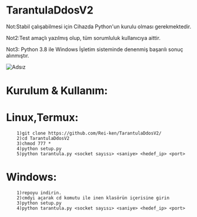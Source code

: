 # TarantulaDdosV2 

Not:Stabil çalışabilmesi için Cihazda Python'un kurulu olması gerekmektedir.

Not2:Test amaçlı yazılmış olup, tüm sorumluluk kullanıcıya aittir.

Not3: Python 3.8 ile Windows İşletim sisteminde denenmiş başarılı sonuç alınmıştır.

![Adsız](https://user-images.githubusercontent.com/65914978/100992570-62c55280-3565-11eb-9413-5350d250b881.png)

# Kurulum & Kullanım:


 #  Linux,Termux:
        1)git clone https://github.com/Rei-ken/TarantulaDdosV2/
        2)cd TarantulaDdosV2
        3)chmod 777 *
        4)python setup.py
        5)python tarantula.py <socket sayısı> <saniye> <hedef_ip> <port>
 #  Windows:
        1)repoyu indirin.
        2)cmdyi açarak cd komutu ile inen klasörün içerisine girin 
        3)python setup.py
        4)python tarantula.py <socket sayısı> <saniye> <hedef_ip> <port>  


